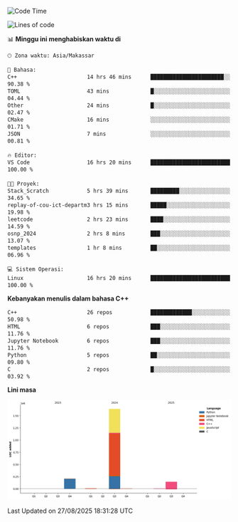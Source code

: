 <!--START_SECTION:waka-->
![Code Time](http://img.shields.io/badge/Code%20Time-421%20hrs%2030%20mins-blue)

![Lines of code](https://img.shields.io/badge/Sejak%20Hello%20World%20aku%20telah%20menulis-2.0%20million%20baris%20kode-blue)

📊 **Minggu ini menghabiskan waktu di** 

```text
🕑︎ Zona waktu: Asia/Makassar

💬 Bahasa: 
C++                      14 hrs 46 mins      ███████████████████████░░   90.38 % 
TOML                     43 mins             █░░░░░░░░░░░░░░░░░░░░░░░░   04.44 % 
Other                    24 mins             █░░░░░░░░░░░░░░░░░░░░░░░░   02.47 % 
CMake                    16 mins             ░░░░░░░░░░░░░░░░░░░░░░░░░   01.71 % 
JSON                     7 mins              ░░░░░░░░░░░░░░░░░░░░░░░░░   00.81 % 

🔥 Editor: 
VS Code                  16 hrs 20 mins      █████████████████████████   100.00 % 

🐱‍💻 Proyek: 
Stack_Scratch            5 hrs 39 mins       █████████░░░░░░░░░░░░░░░░   34.65 % 
replay-of-cou-ict-departm3 hrs 15 mins       █████░░░░░░░░░░░░░░░░░░░░   19.98 % 
leetcode                 2 hrs 23 mins       ████░░░░░░░░░░░░░░░░░░░░░   14.59 % 
osnp_2024                2 hrs 8 mins        ███░░░░░░░░░░░░░░░░░░░░░░   13.07 % 
templates                1 hr 8 mins         ██░░░░░░░░░░░░░░░░░░░░░░░   06.96 % 

💻 Sistem Operasi: 
Linux                    16 hrs 20 mins      █████████████████████████   100.00 % 
```

**Kebanyakan menulis dalam bahasa C++** 

```text
C++                      26 repos            █████████████░░░░░░░░░░░░   50.98 % 
HTML                     6 repos             ███░░░░░░░░░░░░░░░░░░░░░░   11.76 % 
Jupyter Notebook         6 repos             ███░░░░░░░░░░░░░░░░░░░░░░   11.76 % 
Python                   5 repos             ██░░░░░░░░░░░░░░░░░░░░░░░   09.80 % 
C                        2 repos             █░░░░░░░░░░░░░░░░░░░░░░░░   03.92 % 
```



**Lini masa**

![Lines of Code chart](https://raw.githubusercontent.com/yusuf601/yusuf601/main/assets/bar_graph.png)


 Last Updated on 27/08/2025 18:31:28 UTC
<!--END_SECTION:waka-->

